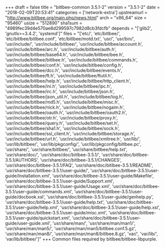 +++
draft = false
title = "bitlbee-common 3.5.1-2"
version = "3.5.1-2"
date = "2018-02-09T20:53:41"
categories = ['network-extra']
upstreamurl = "http://www.bitlbee.org/main.php/news.html"
arch = "x86_64"
size = "95460"
usize = "512890"
sha1sum = "4989fec39d4e570ae8d299597c7982d8cb3fdcfb"
depends = "['glib2', 'gnutls>=3.4.2', 'systemd']"
files = "['etc/', 'etc/bitlbee/', 'etc/bitlbee/bitlbee.conf', 'etc/bitlbee/motd.txt', 'usr/', 'usr/bin/', 'usr/include/', 'usr/include/bitlbee/', 'usr/include/bitlbee/account.h', 'usr/include/bitlbee/arc.h', 'usr/include/bitlbee/auth.h', 'usr/include/bitlbee/base64.h', 'usr/include/bitlbee/bee.h', 'usr/include/bitlbee/bitlbee.h', 'usr/include/bitlbee/commands.h', 'usr/include/bitlbee/conf.h', 'usr/include/bitlbee/config.h', 'usr/include/bitlbee/dcc.h', 'usr/include/bitlbee/events.h', 'usr/include/bitlbee/ft.h', 'usr/include/bitlbee/ftutil.h', 'usr/include/bitlbee/help.h', 'usr/include/bitlbee/http_client.h', 'usr/include/bitlbee/ini.h', 'usr/include/bitlbee/ipc.h', 'usr/include/bitlbee/irc.h', 'usr/include/bitlbee/json.h', 'usr/include/bitlbee/json_util.h', 'usr/include/bitlbee/log.h', 'usr/include/bitlbee/md5.h', 'usr/include/bitlbee/misc.h', 'usr/include/bitlbee/nick.h', 'usr/include/bitlbee/nogaim.h', 'usr/include/bitlbee/oauth.h', 'usr/include/bitlbee/oauth2.h', 'usr/include/bitlbee/otr.h', 'usr/include/bitlbee/proxy.h', 'usr/include/bitlbee/query.h', 'usr/include/bitlbee/set.h', 'usr/include/bitlbee/sha1.h', 'usr/include/bitlbee/sock.h', 'usr/include/bitlbee/ssl_client.h', 'usr/include/bitlbee/storage.h', 'usr/include/bitlbee/url.h', 'usr/include/bitlbee/xmltree.h', 'usr/lib/', 'usr/lib/bitlbee/', 'usr/lib/pkgconfig/', 'usr/lib/pkgconfig/bitlbee.pc', 'usr/share/', 'usr/share/bitlbee/', 'usr/share/bitlbee/help.txt', 'usr/share/doc/', 'usr/share/doc/bitlbee-3.5.1/', 'usr/share/doc/bitlbee-3.5.1/AUTHORS', 'usr/share/doc/bitlbee-3.5.1/CHANGES', 'usr/share/doc/bitlbee-3.5.1/FAQ', 'usr/share/doc/bitlbee-3.5.1/README', 'usr/share/doc/bitlbee-3.5.1/user-guide/', 'usr/share/doc/bitlbee-3.5.1/user-guide/Installation.xml', 'usr/share/doc/bitlbee-3.5.1/user-guide/Makefile', 'usr/share/doc/bitlbee-3.5.1/user-guide/Support.xml', 'usr/share/doc/bitlbee-3.5.1/user-guide/Usage.xml', 'usr/share/doc/bitlbee-3.5.1/user-guide/commands.xml', 'usr/share/doc/bitlbee-3.5.1/user-guide/docbook.xsl', 'usr/share/doc/bitlbee-3.5.1/user-guide/genhelp.py', 'usr/share/doc/bitlbee-3.5.1/user-guide/help.txt', 'usr/share/doc/bitlbee-3.5.1/user-guide/help.xml', 'usr/share/doc/bitlbee-3.5.1/user-guide/help.xsl', 'usr/share/doc/bitlbee-3.5.1/user-guide/misc.xml', 'usr/share/doc/bitlbee-3.5.1/user-guide/quickstart.xml', 'usr/share/doc/bitlbee-3.5.1/user-guide/user-guide.xml', 'usr/share/man/', 'usr/share/man/man1/', 'usr/share/man/man5/', 'usr/share/man/man5/bitlbee.conf.5.gz', 'usr/share/man/man8/', 'usr/share/man/man8/bitlbee.8.gz', 'var/', 'var/lib/', 'var/lib/bitlbee/']"
+++
Common files required by bitlbee/bitlbee-libpurple.